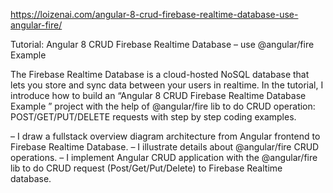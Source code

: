 https://loizenai.com/angular-8-crud-firebase-realtime-database-use-angular-fire/

Tutorial: Angular 8 CRUD Firebase Realtime Database – use @angular/fire Example

The Firebase Realtime Database is a cloud-hosted NoSQL database that lets you store and sync data between your users in realtime. In the tutorial, I introduce how to build an “Angular 8 CRUD Firebase Realtime Database Example ” project with the help of @angular/fire lib to do CRUD operation: POST/GET/PUT/DELETE requests with step by step coding examples.

– I draw a fullstack overview diagram architecture from Angular frontend to Firebase Realtime Database.
– I illustrate details about @angular/fire CRUD operations.
– I implement Angular CRUD application with the @angular/fire lib to do CRUD request (Post/Get/Put/Delete) to Firebase Realtime database.
